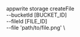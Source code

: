 appwrite storage createFile \
        --bucketId [BUCKET_ID] \
        --fileId [FILE_ID] \
        --file 'path/to/file.png' \


